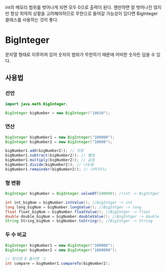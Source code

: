int의 메모리 범위를 벗어나게 되면 모두 0으로 출력이 된다. 웬만하면 잘 벗어나진 않지만 항상 최악의 상황을 고려해야하므로 무한으로 들어갈 가능성이 있다면 BigInteger 클래스를 사용하는 것이 좋다.

# BigInteger
문자열 형태로 이루어져 있어 숫자의 범위가 무한하기 때문에 어떠한 숫자든 담을 수 있다.

## 사용법
### 선언
```java
import java.math.BigInteger;

BigInteger bigNumber = new BigInteger("10010");
```

### 연산
```java
BigInteger bigNumber1 = new BigInteger("100000");
BigInteger bigNumber2 = new BigInteger("10000");

bigNumber1.add(bigNumber2)); // 덧셈
bigNumber1.subtract(bigNumber2)); // 뺄셈
bigNumber1.multiply(bigNumber2)); // 곱셈
bigNumber1.divide(bigNumber2)); // 나눗셈
bigNumber1.remainder(bigNumber2)); // 나머지(%)
```

### 형 변환
```java
BigInteger bigNumber = BigInteger.valueOf(100000); //int -> BigIntger

int int_bigNum = bigNumber.intValue(); //BigIntger -> int
long long_bigNum = bigNumber.longValue(); //BigIntger -> long
float float_bigNum = bigNumber.floatValue(); //BigIntger -> float
double double_bigNum = bigNumber.doubleValue(); //BigIntger -> double
String String_bigNum = bigNumber.toString(); //BigIntger -> String
```

### 두 수 비교
```java
BigInteger bigNumber1 = new BigInteger("100000");
BigInteger bigNumber2 = new BigInteger("1000000");

// 맞으면 0 틀리면 -1
int compare = bigNumber1.compareTo(bigNumber2);
```



